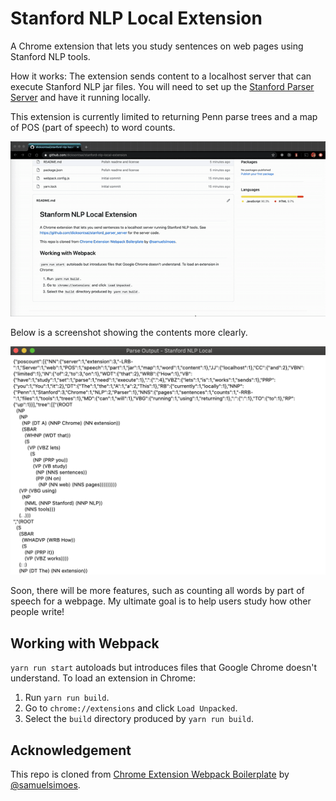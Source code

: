 # Stanford NLP Local Extension

A Chrome extension that lets you study sentences on web pages using Stanford
NLP tools.

How it works: The extension sends content to a localhost server that can execute
Stanford NLP jar files. You will need to set up the
[Stanford Parser Server](https://github.com/dicksontsai/stanford_parser_server)
and have it running locally.

This extension is currently limited to returning Penn parse trees and a map of
POS (part of speech) to word counts.

![Extension demo](https://github.com/dicksontsai/stanford-nlp-local-extension/blob/master/extension-demo.gif)

Below is a screenshot showing the contents more clearly.

![Extension screenshot](https://github.com/dicksontsai/stanford-nlp-local-extension/blob/master/extension-screenshot.png)

Soon, there will be more features, such as counting all words by part of speech
for a webpage. My ultimate goal is to help users study how other people write!

## Working with Webpack

`yarn run start` autoloads but introduces files that Google Chrome doesn't understand. To load an extension in Chrome:

1. Run `yarn run build`.
1. Go to `chrome://extensions` and click `Load Unpacked`.
1. Select the `build` directory produced by `yarn run build`.

## Acknowledgement

This repo is cloned from [Chrome Extension Webpack Boilerplate](https://github.com/samuelsimoes/chrome-extension-webpack-boilerplate) by
[@samuelsimoes](https://twitter.com/samuelsimoes).
